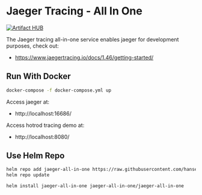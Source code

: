 # Jaeger Tracing - All In One

[![Artifact HUB](https://img.shields.io/endpoint?url=https://artifacthub.io/badge/repository/jaeger-all-in-one)](https://artifacthub.io/packages/search?repo=jaeger-all-in-one)

The Jaeger tracing all-in-one service enables jaeger for development purposes, check out:
- https://www.jaegertracing.io/docs/1.46/getting-started/

## Run With Docker
```bash
docker-compose -f docker-compose.yml up
```

Access jaeger at: 
- http://localhost:16686/

Access hotrod tracing demo at: 
- http://localhost:8080/

## Use Helm Repo
```bash
helm repo add jaeger-all-in-one https://raw.githubusercontent.com/hansehe/jaeger-all-in-one/master/helm/charts
helm repo update
```
```bash
helm install jaeger-all-in-one jaeger-all-in-one/jaeger-all-in-one
```

